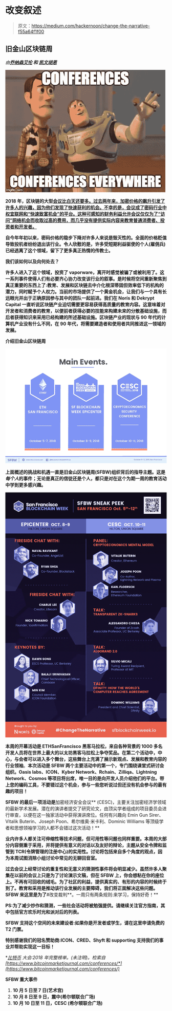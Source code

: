 # 改变叙述

> 原文：<https://medium.com/hackernoon/change-the-narrative-f55a64f1f00>

## 旧金山区块链周

*由*[](/@stevenchen009)**[*乔纳森艾伦*](/@jonallen_96794) *和* [*凯文胡恩*](/@kemihu2011)**

**![](img/d12751957e510418eee1d156b3f7b720.png)**

**2018 年，区块链的大型[会议比白天还要多。过去两年来，加密价格的飙升引发了许多人的兴趣，因为他们发现了快速获利的机会。不幸的是，会议成了密码行业中权宜联网和“快速致富机会”的平台。这种可感知的财务利益允许会议仅仅为了“访问”网络机会而收取过高的费用，而几乎没有提供实际内容来教育普通消费者、投资者和开发者。](https://hackernoon.com/tagged/blockchain)**

**自今年年初以来，密码价格的稳步下降对许多人来说是毁灭性的。全面的价格贬值导致投机者纷纷退出该行业。令人欣慰的是，许多受短期利益驱使的个人(雇佣兵)已经逃离了这个领域，留下了更多真正热情的传教士。**

**我们该如何以及向何处去？**

**许多人进入了这个领域，投资了 vaporware，离开时感觉被骗了或被利用了。这一系列事件使得人们有必要齐心协力改变该行业的叙事。是时候将空间重新聚焦到真正重要的东西上了:教育、发展和区块链去中介化根深蒂固但效率低下的机构的潜力，同时赋予个人权力。当前的市场提供了一个黄金机会，让我们与一个具有长远眼光并出于正确原因参与其中的团队一起前进。我们在 Norís 和 Dekrypt Capital 一直听说区块链产业迫切需要更容易获得高质量的教育内容。这意味着对开发者和消费者的教育，以便前者获得必要的技能来构建未来的分散基础设施，而后者获得知识来采用已经构建的所述基础设施。区块链产业的现状与 90 年代的计算机产业没有什么不同，在 90 年代，将需要建造者和使用者共同推进这一领域的发展。**

****介绍旧金山区块链周****

**![](img/f422ba5125806fa6269873c6d36b1964.png)**

**上面概述的挑战和机遇一直是旧金山区块链周(SFBW)组织背后的指导主题。这是*每个人*的事件；无论是真正的信徒还是个人，都只是对在这个为期一周的教育活动中学到更多感兴趣。**

**![](img/b6206730106f749062c8cb282c0f8f5a.png)**

**本周的开幕活动是 **ETHSanFrancisco** 黑客马拉松，来自各种背景的 1000 多名开发人员将在世界上最大的以太坊黑客马拉松上争夺奖品。在第二个活动中，**中心**，与会者可以进入多个舞台，这些舞台上充满了展示新观点、发展和教育内容的行业领袖**。**本次活动是 SFBW 两个主要活动中的第一个，专门围绕课堂式研讨会组织。Oasis labs、ICON、Kyber Network、Rchain、Zilliqa、Lightning Network、Cosmos 等项目将出席，唯一目的是向开发人员介绍他们的平台。带上您的编码工具，不要错过这个机会，参与一些您听说过但还没有机会参与的最有趣的项目！**

**SFBW 的最后一项活动是**加密经济安全会议** (CESC)，主要关注加密经济学领域的最新学术发展。潜在的演讲者提交了研究论文，由顶尖学者组成的项目委员会进行审查，以便在这一独家活动中获得演讲席位。任何有兴趣向 Emin Gun Sirer、Vitalik Buterin、Joseph Poon、希尔维奥·米卡利、Dominic Williams 等顶级学者和思想领袖学习的人都不会错过这次活动！**

**业内许多人都关注可伸缩性等技术问题，但可用性等问题也同样重要。本周的大部分内容侧重于采用，并将提供有意义的对话以及友好的辩论，主题从安全令牌和监管到 TCR(令牌管理的注册中心)的实用性。讨论将包括来自多个角度的观点，因为本周试图消除小组讨论中常见的无聊回音室。**

**过去会议上经常讨论的重复性和无意义的猜测性事件将会明显减少。虽然许多人聚集在以前的会议上只是为了讨论演示文稿，但在 SFBW 上，你会想粘在你的座位上。不再有可回收的绒毛。为了社区的利益，提供真实的、有形的内容的时候终于到了。教育和采用是推动该行业发展的主要障碍，我们将正面解决这些问题。SFBW 来这里是为了**#改变裁判**。一周只有两条规则:来学习，保持好奇！**

**PS:为了减少炒作和猜测，一些社会活动将被勉强提供。请继续关注官方指南，其中包括官方欢乐时光和派对后的列表。**

**SFBW 支持这个空间的未来建设者:如果你是开发者或学生，请在这里申请免费的 T2 门票。**

**特别感谢我们的冠名赞助商:ICON、CRED、Shyft 和 supporting 支持我们的事业并帮助实现这一目标！**

**[*比特币*](https://hackernoon.com/tagged/bitcoin) *大会:2018 年完整榜单。(未注明)。检索自*[*https://www.bitcoinmarketjournal.com/conferences/*](https://www.bitcoinmarketjournal.com/conferences/)**

****SFBW 重大事件****

1.  **10 月 5 日至 7 日(艺术宫)**
2.  **10 月 8 日至 9 日，震中(希尔顿联合广场)**
3.  **10 月 10 日至 11 日，CESC (希尔顿联合广场)**